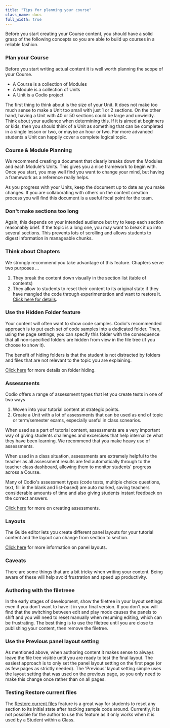 ```yaml
---
title: "Tips for planning your course"
class_name: docs
full_width: true
---
```


Before you start creating your Course content, you should have a solid grasp of the following concepts so you are able to build up courses in a reliable fashion.

### Plan your Course
Before you start writing actual content it is well worth planning the scope of your Course. 

- A Course is a collection of Modules
- A Module is a collection of Units
- A Unit is a Codio project

The first thing to think about is the size of your Unit. It does not make too much sense to make a Unit too small with just 1 or 2 sections. On the other hand, having a Unit with 40 or 50 sections could be large and unwieldy. Think about your audience when determining this. If it is aimed at beginners or kids, then you should think of a Unit as something that can be completed in a single lesson or two, or maybe an hour or two. For more advanced students a Unit can happily cover a complete logical topic.

### Course & Module Planning
We recommend creating a document that clearly breaks down the Modules and each Module's Units. This gives you a nice framework to begin with. Once you start, you may well find you want to change your mind, but having a framework as a reference really helps. 

As you progress with your Units, keep the document up to date as you make changes. If you are collaborating with others on the content creation process you will find this document is a useful focal point for the team.

### Don't make sections too long
Again, this depends on your intended audience but try to keep each section reasonably brief. If the topic is a long one, you may want to break it up into several sections. This prevents lots of scrolling and allows students to digest information in manageable chunks. 

### Think about Chapters
We strongly recommend you take advantage of this feature. Chapters serve two purposes ...

1. They break the content down visually in the section list (table of contents)
1. They allow to students to reset their content to its original state if they have mangled the code through experimentation and want to restore it. [Click here for details](/docs/content/authoring/chapter).

### Use the Hidden Folder feature
Your content will often want to show code samples. Codio's recommended approach is to put each set of code samples into a dedicated folder. Then, using the page settings, you can specify this folder with the consequence that all non-specified folders are hidden from view in the file tree (if you choose to show it).

The benefit of hiding folders is that the student is not distracted by folders and files that are not relevant to the topic you are explaining.

[Click here](/docs/content/authoring/hide-folder) for more details on folder hiding.

### Assessments
Codio offers a range of assessment types that let you create tests in one of two ways

1. Woven into your tutorial content at strategic points.
1. Create a Unit with a lot of assessments that can be used as end of topic or term/semester exams, especially useful in class scnearios.

When used as a part of tutorial content, assessments are a very important way of giving students challenges and excercises that help internalize what they have been learning. We recommend that you make heavy use of assessments.

When used in a class situation, assessments are extremely helpful to the teacher as all assessment results are fed automatically through to the teacher class dashboard, allowing them to monitor students' progress across a Course.

Many of Codio's assessment types (code tests, multiple choice questions, text, fill in the blank and list-based) are auto marked, saving teachers considerable amounts of time and also giving students instant feedback on the correct answers.

[Click here](/docs/content/authoring/create/assessments) for more on creating assessments.

### Layouts
The Guide editor lets you create different panel layouts for your tutorial content and the layout can change from section to section. 

[Click here](/docs/content/authoring/layouts) for more information on panel layouts.

### Caveats
There are some things that are a bit tricky when writing your content. Being aware of these will help avoid frustration and speed up productivity.

### Authoring with the filetreee
In the early stages of development, show the filetree in your layout settings even if you don't want to have it in your final version. If you don't you will find that the switching between edit and play mode causes the panels to shift and you will need to reset manually when resuming editing, which can be frustrating. The best thing is to use the filetree until you are close to publishing your content, then remove the filetree.

### Use the Previous panel layout setting
As mentioned above, when authoring content it makes sense to always leave the file tree visible until you are ready to test the final layout. The easiest approach is to only set the panel layout setting on the first page (or as few pages as strictly needed). The 'Previous' layout setting simple uses the layout setting that was used on the previous page, so you only need to make this change once rather than on all pages.

### Testing Restore current files
The [Restore current files](/docs/content/authoring/playmode/) feature is a great way for students to reset any section to its initial state after hacking sample code around. Currently, it is not possible for the author to use this feature as it only works when it is used by a Student within a Class.




